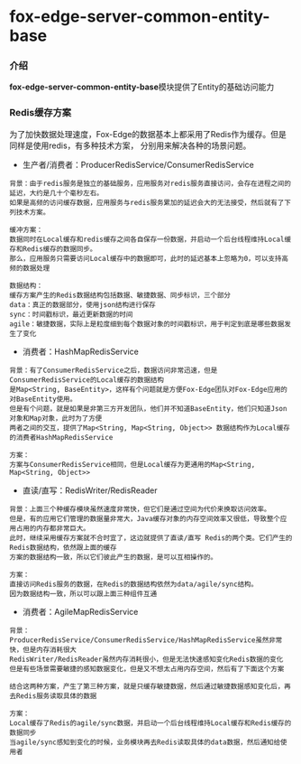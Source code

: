 # fox-edge-server-common-entity-base

### 介绍
**fox-edge-server-common-entity-base**模块提供了Entity的基础访问能力


### Redis缓存方案
为了加快数据处理速度，Fox-Edge的数据基本上都采用了Redis作为缓存。但是同样是使用redis，有多种技术方案，
分别用来解决各种的场景问题。

- 生产者/消费者：ProducerRedisService/ConsumerRedisService
``` 
背景：由于redis服务是独立的基础服务，应用服务对redis服务直接访问，会存在进程之间的延迟，大约是几十个毫秒左右。
如果是高频的访问缓存数据，应用服务与redis服务累加的延迟会大的无法接受，然后就有了下列技术方案。

缓冲方案：
数据同时在Local缓存和redis缓存之间各自保存一份数据，并启动一个后台线程维持Local缓存和Redis缓存的数据同步。
那么，应用服务只需要访问Local缓存中的数据即可，此时的延迟基本上忽略为0，可以支持高频的数据处理

数据结构：
缓存方案产生的Redis数据结构包括数据、敏捷数据、同步标识，三个部分
data：真正的数据部分，使用json结构进行保存
sync：时间戳标识，最近更新数据的时间
agile：敏捷数据，实际上是粒度细到每个数据对象的时间戳标识，用于判定到底是哪些数据发生了变化

``` 

- 消费者：HashMapRedisService
``` 
背景：有了ConsumerRedisService之后，数据访问非常迅速，但是ConsumerRedisService的Local缓存的数据结构
是Map<String, BaseEntity>，这样有个问题就是方便Fox-Edge团队对Fox-Edge应用的对BaseEntity使用。
但是有个问题，就是如果是非第三方开发团队，他们并不知道BaseEntity，他们只知道Json对象和Map对象，此时为了方便
两者之间的交互，提供了Map<String, Map<String, Object>> 数据结构作为Local缓存的消费者HashMapRedisService

方案：
方案与ConsumerRedisService相同，但是Local缓存为更通用的Map<String, Map<String, Object>>

``` 

- 直读/直写：RedisWriter/RedisReader
``` 
背景：上面三个种缓存模块虽然速度非常快，但它们是通过空间为代价来换取访问效率。
但是，有的应用它们管理的数据量非常大，Java缓存对象的内存空间效率又很低，导致整个应用占用的内存都非常巨大。
此时，继续采用缓存方案就不合时宜了，这边就提供了直读/直写 Redis的两个类。它们产生的Redis数据结构，依然跟上面的缓存
方案的数据结构一致，所以它们彼此产生的数据，是可以互相操作的。

方案：
直接访问Redis服务的数据，在Redis的数据结构依然为data/agile/sync结构。
因为数据结构一致，所以可以跟上面三种组件互通

``` 

- 消费者：AgileMapRedisService
``` 
背景：
ProducerRedisService/ConsumerRedisService/HashMapRedisService虽然非常快，但是内存消耗很大
RedisWriter/RedisReader虽然内存消耗很小，但是无法快速感知变化Redis数据的变化
但是有些场景需要敏捷的感知数据变化，但是又不想太占用内存空间，然后有了下面这个方案

结合这两种方案，产生了第三种方案，就是只缓存敏捷数据，然后通过敏捷数据感知变化后，再去Redis服务读取具体的数据

方案：
Local缓存了Redis的agile/sync数据，并启动一个后台线程维持Local缓存和Redis缓存的数据同步
当agile/sync感知到变化的时候，业务模块再去Redis读取具体的data数据，然后通知给使用者

``` 